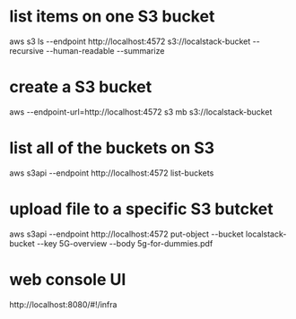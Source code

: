 # list items on one S3 bucket
aws s3 ls --endpoint http://localhost:4572  s3://localstack-bucket --recursive --human-readable --summarize

# create a S3 bucket
aws --endpoint-url=http://localhost:4572 s3 mb s3://localstack-bucket


# list all of the buckets on S3
aws  s3api --endpoint http://localhost:4572 list-buckets


# upload file to a specific S3 butcket
aws s3api --endpoint http://localhost:4572 put-object --bucket localstack-bucket --key 5G-overview --body 5g-for-dummies.pdf

# web console UI
http://localhost:8080/#!/infra